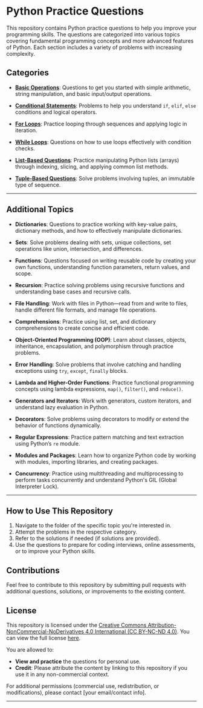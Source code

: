 # Python Practice Questions

This repository contains Python practice questions to help you improve your programming skills. The questions are categorized into various topics covering fundamental programming concepts and more advanced features of Python. Each section includes a variety of problems with increasing complexity.

## Categories

- **[Basic Operations](https://github.com/AmrithNiyogi/Python-Practice-Questions/tree/main/Basic%20Operation)**: Questions to get you started with simple arithmetic, string manipulation, and basic input/output operations.
  
- **[Conditional Statements](https://github.com/AmrithNiyogi/Python-Practice-Questions/tree/main/Conditionals)**: Problems to help you understand `if`, `elif`, `else` conditions and logical operators.

- **[For Loops](https://github.com/AmrithNiyogi/Python-Practice-Questions/tree/main/For%20Loops)**: Practice looping through sequences and applying logic in iteration.
  
- **[While Loops](https://github.com/AmrithNiyogi/Python-Practice-Questions/tree/main/While%20Loops)**: Questions on how to use loops effectively with condition checks.
  
- **[List-Based Questions](https://github.com/AmrithNiyogi/Python-Practice-Questions/tree/main/Lists)**: Practice manipulating Python lists (arrays) through indexing, slicing, and applying common list methods.
  
- **[Tuple-Based Questions](https://github.com/AmrithNiyogi/Python-Practice-Questions/tree/main/Tuples)**: Solve problems involving tuples, an immutable type of sequence.

---

## Additional Topics

- **Dictionaries**: Questions to practice working with key-value pairs, dictionary methods, and how to effectively manipulate dictionaries.
  
- **Sets**: Solve problems dealing with sets, unique collections, set operations like union, intersection, and differences.
  
- **Functions**: Questions focused on writing reusable code by creating your own functions, understanding function parameters, return values, and scope.
  
- **Recursion**: Practice solving problems using recursive functions and understanding base cases and recursive calls.
  
- **File Handling**: Work with files in Python—read from and write to files, handle different file formats, and manage file operations.
  
- **Comprehensions**: Practice using list, set, and dictionary comprehensions to create concise and efficient code.

- **Object-Oriented Programming (OOP)**: Learn about classes, objects, inheritance, encapsulation, and polymorphism through practice problems.
  
- **Error Handling**: Solve problems that involve catching and handling exceptions using `try`, `except`, `finally` blocks.

- **Lambda and Higher-Order Functions**: Practice functional programming concepts using lambda expressions, `map()`, `filter()`, and `reduce()`.

- **Generators and Iterators**: Work with generators, custom iterators, and understand lazy evaluation in Python.

- **Decorators**: Solve problems using decorators to modify or extend the behavior of functions dynamically.

- **Regular Expressions**: Practice pattern matching and text extraction using Python’s `re` module.
  
- **Modules and Packages**: Learn how to organize Python code by working with modules, importing libraries, and creating packages.

- **Concurrency**: Practice using multithreading and multiprocessing to perform tasks concurrently and understand Python's GIL (Global Interpreter Lock).

---

## How to Use This Repository

1. Navigate to the folder of the specific topic you're interested in.
2. Attempt the problems in the respective category.
3. Refer to the solutions if needed (if solutions are provided).
4. Use the questions to prepare for coding interviews, online assessments, or to improve your Python skills.

## Contributions

Feel free to contribute to this repository by submitting pull requests with additional questions, solutions, or improvements to the existing content.

## License

This repository is licensed under the [Creative Commons Attribution-NonCommercial-NoDerivatives 4.0 International (CC BY-NC-ND 4.0)](https://creativecommons.org/licenses/by-nc-nd/4.0/legalcode). You can view the full license [here](LICENSE.md).

You are allowed to:
- **View and practice** the questions for personal use.
- **Credit**: Please attribute the content by linking to this repository if you use it in any non-commercial context.

For additional permissions (commercial use, redistribution, or modifications), please contact [your email/contact info].

---

